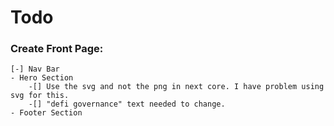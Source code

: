 # Todo
### Create Front Page:
    [-] Nav Bar 
    - Hero Section
        -[] Use the svg and not the png in next core. I have problem using svg for this.
        -[] "defi governance" text needed to change.
    - Footer Section
